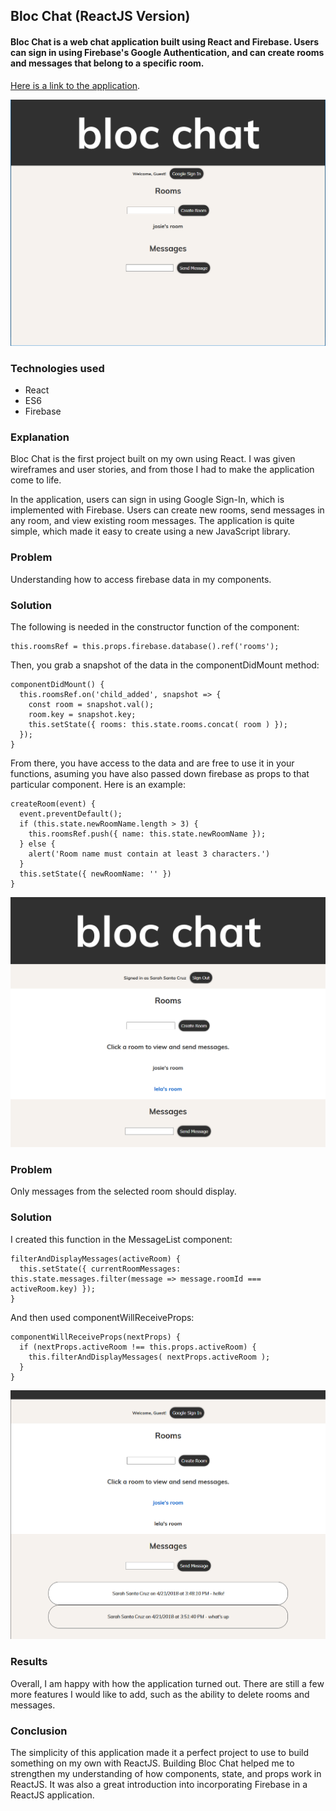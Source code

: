 ## Bloc Chat (ReactJS Version)

#### Bloc Chat is a web chat application built using React and Firebase. Users can sign in using Firebase's Google Authentication, and can create rooms and messages that belong to a specific room.

[Here is a link to the application](http://critiquemyperformance.herokuapp.com).

![landing page](public/assets/bloc-chat-react-landing.PNG)

### Technologies used

* React
* ES6
* Firebase

### Explanation

Bloc Chat is the first project built on my own using React. I was given wireframes and user stories, and from those I had to make the application come to life.

In the application, users can sign in using Google Sign-In, which is implemented with Firebase.  Users can create new rooms, send messages in any room, and view existing room messages. The application is quite simple, which made it easy to create using a new JavaScript library.

### Problem

Understanding how to access firebase data in my components.

### Solution

The following is needed in the constructor function of the component:

    this.roomsRef = this.props.firebase.database().ref('rooms');

Then, you grab a snapshot of the data in the componentDidMount method:

    componentDidMount() {
      this.roomsRef.on('child_added', snapshot => {
        const room = snapshot.val();
        room.key = snapshot.key;
        this.setState({ rooms: this.state.rooms.concat( room ) });
      });
    }

From there, you have access to the data and are free to use it in your functions, asuming you have also passed down firebase as props to that particular component. Here is an example:

    createRoom(event) {
      event.preventDefault();
      if (this.state.newRoomName.length > 3) {
        this.roomsRef.push({ name: this.state.newRoomName });
      } else {
        alert('Room name must contain at least 3 characters.')
      }    
      this.setState({ newRoomName: '' })
    }            

![room](public/assets/bloc-chat-signed-in.PNG)

### Problem

Only messages from the selected room should display.

### Solution

I created this function in the MessageList component:

    filterAndDisplayMessages(activeRoom) {
      this.setState({ currentRoomMessages: this.state.messages.filter(message => message.roomId === activeRoom.key) });
    }

And then used componentWillReceiveProps:

    componentWillReceiveProps(nextProps) {
      if (nextProps.activeRoom !== this.props.activeRoom) {
        this.filterAndDisplayMessages( nextProps.activeRoom );
      }
    }   

![room](public/assets/signin-rooms-messages.PNG)

### Results

Overall, I am happy with how the application turned out. There are still a few more features I would like to add, such as the ability to delete rooms and messages.

### Conclusion

The simplicity of this application made it a perfect project to use to build something on my own with ReactJS. Building Bloc Chat helped me to strengthen my understanding of how components, state, and props work in ReactJS. It was also a great introduction into incorporating Firebase in a ReactJS application.
